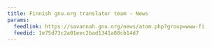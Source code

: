 ```yaml
---
title: Finnish gnu.org translator team - News
params:
  feedlink: https://savannah.gnu.org/news/atom.php?group=www-fi
  feedid: 1e75d73c2a01eec2bad1341a88cb14d7
---
```

